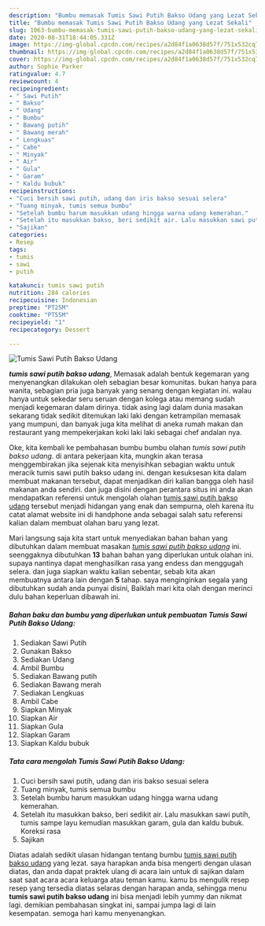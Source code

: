 ```yaml
---
description: "Bumbu memasak Tumis Sawi Putih Bakso Udang yang Lezat Sekali"
title: "Bumbu memasak Tumis Sawi Putih Bakso Udang yang Lezat Sekali"
slug: 1063-bumbu-memasak-tumis-sawi-putih-bakso-udang-yang-lezat-sekali
date: 2020-08-31T18:44:05.331Z
image: https://img-global.cpcdn.com/recipes/a2d84f1a0638d57f/751x532cq70/tumis-sawi-putih-bakso-udang-foto-resep-utama.jpg
thumbnail: https://img-global.cpcdn.com/recipes/a2d84f1a0638d57f/751x532cq70/tumis-sawi-putih-bakso-udang-foto-resep-utama.jpg
cover: https://img-global.cpcdn.com/recipes/a2d84f1a0638d57f/751x532cq70/tumis-sawi-putih-bakso-udang-foto-resep-utama.jpg
author: Sophie Parker
ratingvalue: 4.7
reviewcount: 4
recipeingredient:
- " Sawi Putih"
- " Bakso"
- " Udang"
- " Bumbu"
- " Bawang putih"
- " Bawang merah"
- " Lengkuas"
- " Cabe"
- " Minyak"
- " Air"
- " Gula"
- " Garam"
- " Kaldu bubuk"
recipeinstructions:
- "Cuci bersih sawi putih, udang dan iris bakso sesuai selera"
- "Tuang minyak, tumis semua bumbu"
- "Setelah bumbu harum masukkan udang hingga warna udang kemerahan."
- "Setelah itu masukkan bakso, beri sedikit air. Lalu masukkan sawi putih, tumis sampe layu kemudian masukkan garam, gula dan kaldu bubuk. Koreksi rasa"
- "Sajikan"
categories:
- Resep
tags:
- tumis
- sawi
- putih

katakunci: tumis sawi putih 
nutrition: 284 calories
recipecuisine: Indonesian
preptime: "PT25M"
cooktime: "PT55M"
recipeyield: "1"
recipecategory: Dessert

---
```



![Tumis Sawi Putih Bakso Udang](https://img-global.cpcdn.com/recipes/a2d84f1a0638d57f/751x532cq70/tumis-sawi-putih-bakso-udang-foto-resep-utama.jpg)

<b><i>tumis sawi putih bakso udang</i></b>, Memasak adalah bentuk kegemaran yang menyenangkan dilakukan oleh sebagian besar komunitas. bukan hanya para wanita, sebagian pria juga banyak yang senang dengan kegiatan ini. walau hanya untuk sekedar seru seruan dengan kolega atau memang sudah menjadi kegemaran dalam dirinya. tidak asing lagi dalam dunia masakan sekarang tidak sedikit ditemukan laki laki dengan ketrampilan memasak yang mumpuni, dan banyak juga kita melihat di aneka rumah makan dan restaurant yang mempekerjakan koki laki laki sebagai chef andalan nya.

Oke, kita kembali ke pembahasan bumbu bumbu olahan <i>tumis sawi putih bakso udang</i>. di antara pekerjaan kita, mungkin akan terasa menggembirakan jika sejenak kita menyisihkan sebagian waktu untuk meracik tumis sawi putih bakso udang ini. dengan kesuksesan kita dalam membuat makanan tersebut, dapat menjadikan diri kalian bangga oleh hasil makanan anda sendiri. dan juga disini dengan perantara situs ini anda akan mendapatkan referensi untuk mengolah olahan <u>tumis sawi putih bakso udang</u> tersebut menjadi hidangan yang enak dan sempurna, oleh karena itu catat alamat website ini di handphone anda sebagai salah satu referensi kalian dalam membuat olahan baru yang lezat.




Mari langsung saja kita start untuk menyediakan bahan bahan yang dibutuhkan dalam membuat masakan <u><i>tumis sawi putih bakso udang</i></u> ini. seenggaknya dibutuhkan <b>13</b> bahan bahan yang diperlukan untuk olahan ini. supaya nantinya dapat menghasilkan rasa yang endess dan menggugah selera. dan juga siapkan waktu kalian sebentar, sebab kita akan membuatnya antara lain dengan <b>5</b> tahap. saya menginginkan segala yang dibutuhkan sudah anda punyai disini, Baiklah mari kita olah dengan merinci dulu bahan keperluan dibawah ini.

<!--inarticleads1-->

##### Bahan baku dan bumbu yang diperlukan untuk pembuatan Tumis Sawi Putih Bakso Udang:

1. Sediakan  Sawi Putih
1. Gunakan  Bakso
1. Sediakan  Udang
1. Ambil  Bumbu
1. Sediakan  Bawang putih
1. Sediakan  Bawang merah
1. Sediakan  Lengkuas
1. Ambil  Cabe
1. Siapkan  Minyak
1. Siapkan  Air
1. Siapkan  Gula
1. Siapkan  Garam
1. Siapkan  Kaldu bubuk




<!--inarticleads2-->

##### Tata cara mengolah Tumis Sawi Putih Bakso Udang:

1. Cuci bersih sawi putih, udang dan iris bakso sesuai selera
1. Tuang minyak, tumis semua bumbu
1. Setelah bumbu harum masukkan udang hingga warna udang kemerahan.
1. Setelah itu masukkan bakso, beri sedikit air. Lalu masukkan sawi putih, tumis sampe layu kemudian masukkan garam, gula dan kaldu bubuk. Koreksi rasa
1. Sajikan




Diatas adalah sedikit ulasan hidangan tentang bumbu <u>tumis sawi putih bakso udang</u> yang lezat. saya harapkan anda bisa mengerti dengan ulasan diatas, dan anda dapat praktek ulang di acara lain untuk di sajikan dalam saat saat acara acara keluarga atau teman kamu. kamu bs mengulik resep resep yang tersedia diatas selaras dengan harapan anda, sehingga menu <b>tumis sawi putih bakso udang</b> ini bisa menjadi lebih yummy dan nikmat lagi. demikian pembahasan singkat ini, sampai jumpa lagi di lain kesempatan. semoga hari kamu menyenangkan.
